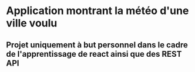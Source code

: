 # Application montrant la météo d'une ville voulu

## Projet uniquement à but personnel dans le cadre de l'apprentissage de react ainsi que des REST API